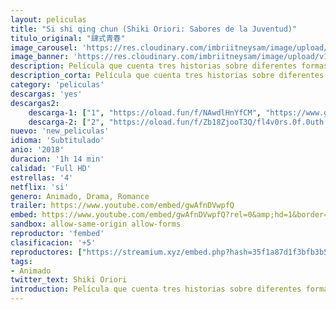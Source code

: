 ```yaml
---
layout: peliculas
title: "Si shi qing chun (Shiki Oriori: Sabores de la Juventud)"
titulo_original: "肆式青春"
image_carousel: 'https://res.cloudinary.com/imbriitneysam/image/upload/v1545268591/shiki-poster-min.jpg'
image_banner: 'https://res.cloudinary.com/imbriitneysam/image/upload/v1545268592/shiki-banner-min.jpg'
description: Película que cuenta tres historias sobre diferentes formas de amor, que se encuentran en tres ciudades chinas. Se trata de los placeres simples de la vida y la simple sabiduría de que el corazón palpitante del amor no puede ser superado por el flujo del tiempo. Recuerdos en un bol de fideos calientes. Una belleza, el paso del tiempo y un rayo de luz en el camino. Un primer amor agridulce. Tres relatos en tres ciudades chinas. También conocida como Sabores de la Juventud.
description_corta: Película que cuenta tres historias sobre diferentes formas de amor, que se encuentran en tres ciudades chinas. Se trata de los placeres simples de la vida y la simple sabiduría de que el corazón palpitante del amor no puede ser...
category: 'peliculas'
descargas: 'yes'
descargas2:
    descarga-1: ["1", "https://oload.fun/f/NAwdlHnYfCM", "https://www.google.com/s2/favicons?domain=openload.co","OpenLoad","https://res.cloudinary.com/imbriitneysam/image/upload/v1541473684/mexico.png", "Latino", "Full HD"]
    descarga-2: ["2", "https://oload.fun/f/Zb18ZjooT3Q/fl4v0rs.0f.0uth.2018.hdrip.720p.castellano.mp4", "https://www.google.com/s2/favicons?domain=openload.co","OpenLoad","https://res.cloudinary.com/imbriitneysam/image/upload/v1541473684/mexico.png", "Latino", "Full HD"]
nuevo: 'new_peliculas'
idioma: 'Subtitulado'
anio: '2018'
duracion: '1h 14 min'
calidad: 'Full HD'
estrellas: '4'
netflix: 'si'
genero: Animado, Drama, Romance
trailer: https://www.youtube.com/embed/gwAfnDVwpfQ
embed: https://www.youtube.com/embed/gwAfnDVwpfQ?rel=0&amp;hd=1&border=0&wmode=opaque&enablejsapi=1&modestbranding=1&controls=1&showinfo=1
sandbox: allow-same-origin allow-forms
reproductor: 'fembed'
clasificacion: '+5'
reproductores: ["https://streamium.xyz/embed.php?hash=35f1a87d1f3bfb3b5ff7c21e55fc6da5"]
tags:
- Animado
twitter_text: Shiki Oriori
introduction: Película que cuenta tres historias sobre diferentes formas de amor, que se encuentran en tres ciudades chinas. Se trata de los placeres simples de la vida y la simple sabiduría de que el corazón palpitante del amor no puede ser..
---
```













